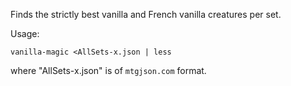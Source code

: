 Finds the strictly best vanilla and French vanilla creatures per set.

Usage:
```
vanilla-magic <AllSets-x.json | less
```
where "AllSets-x.json" is of `mtgjson.com` format.
